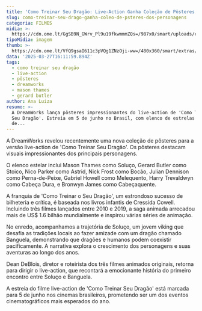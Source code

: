 ```yaml
---
title: 'Como Treinar Seu Dragão: Live-Action Ganha Coleção de Pôsteres'
slug: como-treinar-seu-drago-ganha-coleo-de-psteres-dos-personagens
categoria: FILMES
midia: >-
  https://cdn.ome.lt/GgSB9N_GWrv_Pl9u19fkwmmmZQs=/987x0/smart/uploads/conteudo/fotos/OMELETE_CAPA_-_2025-03-27T115745.694.png
tipoMidia: imagem
thumb: >-
  https://cdn.ome.lt/VfQ9gsaI611c3pVQg1ZNzOji-ww=/480x360/smart/extras/conteudos/omelete_THUMB_-_2025-03-27T120936.418.png
data: '2025-03-27T16:11:59.894Z'
tags:
  - como treinar seu dragão
  - live-action
  - pôsteres
  - dreamworks
  - mason thames
  - gerard butler
author: Ana Luiza
resumo: >-
  A DreamWorks lança pôsteres impressionantes do live-action de 'Como Treinar
  Seu Dragão'. Estreia em 5 de junho no Brasil, com elenco de estrelas e direção
  de...
---
```


A DreamWorks revelou recentemente uma nova coleção de pôsteres para a versão live-action de 'Como Treinar Seu Dragão'. Os pôsteres destacam visuais impressionantes dos principais personagens.

O elenco estelar inclui Mason Thames como Soluço, Gerard Butler como Stoico, Nico Parker como Astrid, Nick Frost como Bocão, Julian Dennison como Perna-de-Peixe, Gabriel Howell como Melequento, Harry Trevaldwyn como Cabeça Dura, e Bronwyn James como Cabeçaquente.

A franquia de 'Como Treinar o Seu Dragão', um estrondoso sucesso de bilheteria e crítica, é baseada nos livros infantis de Cressida Cowell. Incluindo três filmes lançados entre 2010 e 2019, a saga animada arrecadou mais de US$ 1.6 bilhão mundialmente e inspirou várias séries de animação.

No enredo, acompanhamos a trajetória de Soluço, um jovem viking que desafia as tradições locais ao fazer amizade com um dragão chamado Banguela, demonstrando que dragões e humanos podem coexistir pacificamente. A narrativa explora o crescimento dos personagens e suas aventuras ao longo dos anos.

Dean DeBlois, diretor e roteirista dos três filmes animados originais, retorna para dirigir o live-action, que recontará a emocionante história do primeiro encontro entre Soluço e Banguela.

A estreia do filme live-action de 'Como Treinar Seu Dragão' está marcada para 5 de junho nos cinemas brasileiros, prometendo ser um dos eventos cinematográficos mais esperados do ano.

